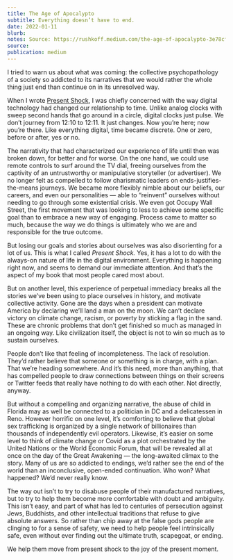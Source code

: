 ```yaml
---
title: The Age of Apocalypto
subtitle: Everything doesn’t have to end.
date: 2022-01-11
blurb: 
notes: Source: https://rushkoff.medium.com/the-age-of-apocalypto-3e78cfe4a10c
source: 
publication: medium
---
```


I tried to warn us about what was coming: the collective psychopathology of a society so addicted to its narratives that we would rather the whole thing just end than continue on in its unresolved way.

When I wrote [Present Shock](https://rushkoff.com/books/present-shock/), I was chiefly concerned with the way digital technology had changed our relationship to time. Unlike analog clocks with sweep second hands that go around in a circle, digital clocks just pulse. We don’t journey from 12:10 to 12:11. It just changes. Now you’re here; now you’re there. Like everything digital, time became discrete. One or zero, before or after, yes or no.

The narrativity that had characterized our experience of life until then was broken down, for better and for worse. On the one hand, we could use remote controls to surf around the TV dial, freeing ourselves from the captivity of an untrustworthy or manipulative storyteller (or advertiser). We no longer felt as compelled to follow charismatic leaders on ends-justifies-the-means journeys. We became more flexibly nimble about our beliefs, our careers, and even our personalities — able to “reinvent” ourselves without needing to go through some existential crisis. We even got Occupy Wall Street, the first movement that was looking to less to achieve some specific goal than to embrace a new way of engaging. Process came to matter so much, because the way we do things is ultimately who we are and responsible for the true outcome.

But losing our goals and stories about ourselves was also disorienting for a lot of us. This is what I called _Present Shock._ Yes, it has a lot to do with the always-on nature of life in the digital environment. Everything is happening right now, and seems to demand our immediate attention. And that’s the aspect of my book that most people cared most about.

But on another level, this experience of perpetual immediacy breaks all the stories we’ve been using to place ourselves in history, and motivate collective activity. Gone are the days when a president can motivate America by declaring we’ll land a man on the moon. We can’t declare victory on climate change, racism, or poverty by sticking a flag in the sand. These are chronic problems that don’t get finished so much as managed in an ongoing way. Like civilization itself, the object is not to win so much as to sustain ourselves.

People don’t like that feeling of incompleteness. The lack of resolution. They’d rather believe that someone or something is in charge, with a plan. That we’re heading somewhere. And it’s this need, more than anything, that has compelled people to draw connections between things on their screens or Twitter feeds that really have nothing to do with each other. Not directly, anyway.

But without a compelling and organizing narrative, the abuse of child in Florida may as well be connected to a politician in DC and a delicatessen in Reno. However horrific on one level, it’s comforting to believe that global sex trafficking is organized by a single network of billionaires than thousands of independently evil operators. Likewise, it’s easier on some level to think of climate change or Covid as a plot orchestrated by the United Nations or the World Economic Forum, that will be revealed all at once on the day of the Great Awakening — the long-awaited climax to the story. Many of us are so addicted to endings, we’d rather see the end of the world than an inconclusive, open-ended continuation. Who won? What happened? We’d never really know.

The way out isn’t to try to disabuse people of their manufactured narratives, but to try to help them become more comfortable with doubt and ambiguity. This isn’t easy, and part of what has led to centuries of persecution against Jews, Buddhists, and other intellectual traditions that refuse to give absolute answers. So rather than chip away at the false gods people are clinging to for a sense of safety, we need to help people feel intrinsically safe, even without ever finding out the ultimate truth, scapegoat, or ending.

We help them move from present shock to the joy of the present moment.
